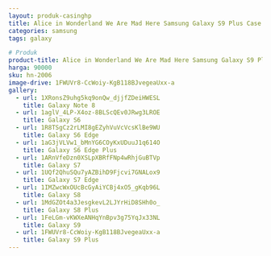 ```yaml
---
layout: produk-casinghp
title: Alice in Wonderland We Are Mad Here Samsung Galaxy S9 Plus Case
categories: samsung
tags: galaxy

# Produk
product-title: Alice in Wonderland We Are Mad Here Samsung Galaxy S9 Plus Case
harga: 90000
sku: hn-2006
image-drive: 1FWUVr8-CcWoiy-KgB118BJvegeaUxx-a
gallery:
  - url: 1XRonsZ9uhg5kq9onQw_djjfZDeiHWESL
    title: Galaxy Note 8
  - url: 1aglV_4LP-X4oz-8BLScQEv0JRwg3LROE
    title: Galaxy S6
  - url: 1R8TSgCz2rLMI8gEZyhVuVcVcsKlBe9WU
    title: Galaxy S6 Edge
  - url: 1aG3jVLVw1_bMnYG6COyKxUDuuJ1q614O
    title: Galaxy S6 Edge Plus
  - url: 1ARnVfeDzn0XSLpXBRfFNp4wRhjGuBTVp
    title: Galaxy S7
  - url: 1UQf2QhuSQu7yAZBihD9Fjcvi7GNALox9
    title: Galaxy S7 Edge
  - url: 1IMZwcWxOUcBcGyAiYCBj4xO5_gKqb96L
    title: Galaxy S8
  - url: 1MdGZOt4a3JesgkevL2LJYrHiD8SHh0o_
    title: Galaxy S8 Plus
  - url: 1FeLGm-vKWXeANHqYnBpv3g75YqJx33NL
    title: Galaxy S9
  - url: 1FWUVr8-CcWoiy-KgB118BJvegeaUxx-a
    title: Galaxy S9 Plus
---
```

